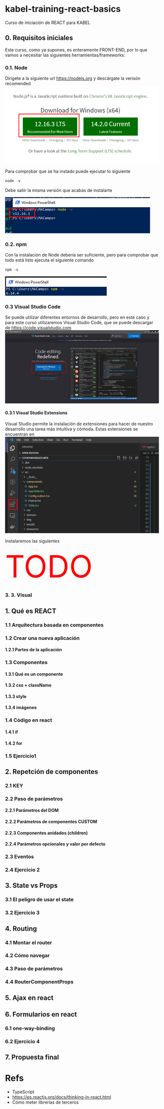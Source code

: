 # kabel-training-react-basics
Curso de iniciación de REACT para KABEL

## 0. Requisitos iniciales
Este curso, como ya supones, es enteramente FRONT-END, por lo que vamos a necesitar las siguientes herramientas/frameworks:
### 0.1. Node
Dirigete a la siguiente url https://nodejs.org y descárgate la verisón recomended
![Node](imgs/node.png)

Para comprobar que se ha instado puede ejecutar lo siguiente
```powershell
node -v
```
Debe saliir la misma versión que acabas de instalarte

![Node2](imgs/node2.png)
### 0.2. npm
Con la instalación de Node debería ser suficiente, pero para comprobar que todo está listo ejecuta el siguiente comando
```powershell
npm -v
```
![Npm1](imgs/npm1.png)
### 0.3 Visual Studio Code
Se puede utilizar diferentes entornos de desarrollo, pero en este caso y para este curso utilizaremos Visual Studio Code, que se puede descargar de https://code.visualstudio.com
![V S](imgs/VS.png)
#### 0.3.1 Visual Studio Extensions
Visual Studio permite la instalación de extensiones para hacer de nuestro desarrollo una tarea más intuitiva y cómoda. Estas extensiones se encuentran en
![V S2](imgs/VS2.png)

Instalaremos las siguientes

<div style="font-size:100px;color:red">TODO</div>

### 3. 3. Visual
## 1. Qué es REACT
### 1.1 Arquitectura basada en componentes
### 1.2 Crear una nueva aplicación
#### 1.2.1 Partes de la aplicación
### 1.3 Componentes
#### 1.3.1 Qué es un componente
#### 1.3.2 css + className
#### 1.3.3 style
#### 1.3.4 imágenes
### 1.4 Código en react
#### 1.4.1 if
#### 1.4.2 for
### 1.5 Ejercicio1 
## 2. Repetción de componentes
### 2.1 KEY
### 2.2 Paso de parámetros
#### 2.2.1 Parámetros del DOM
#### 2.2.2 Parámetros de componentes CUSTOM
#### 2.2.3 Componentes anidados (children)
#### 2.2.4 Parámetros opcionales y valor por defecto
### 2.3 Eventos
### 2.4 Ejercicio 2
## 3. State vs Props
### 3.1 El peligro de usar el state
### 3.2 Ejercicio 3
## 4. Routing
### 4.1 Montar el router
### 4.2 Cómo navegar
### 4.3 Paso de parámetros
### 4.4 RouterComponentProps
## 5. Ajax en react
## 6. Formularios en react
### 6.1 one-way-binding
### 6.2 Ejercicio 4
## 7. Propuesta final
# Refs
 * TypeScript
 * https://es.reactjs.org/docs/thinking-in-react.html
 * Cómo meter librerías de terceros